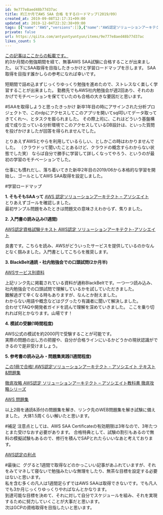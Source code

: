 ```yaml
---
id: 9e777e8aed48b77d37ac
title: 約三か月でAWS SAA 合格 をするロードマップ(2019/09)
created_at: 2019-09-08T12:17:31+09:00
updated_at: 2019-12-04T22:32:38+09:00
tags: [{"name":"AWS","versions":[]},{"name":"AWS認定ソリューションアーキテクト","versions":[]}]
private: false
url: https://qiita.com/antyuntyuntyun/items/9e777e8aed48b77d37ac
likes_count: 5
---
```


[この記事はここからの転載です。](https://antyuntyun.hatenablog.com/entry/2019/09/08/022843)<br>
約3か月間の勉強期間を経て、無事AWS SAA試験に合格することが出来ました。
以下にSAA取得を目指したきっかけと学習ロードマップを示します。
SAA取得を目指す誰かしらの参考になれば幸いです。

短期間で詰め込まずじっくりゆっくり勉強を進めたので、ストレスなく楽しく学習することが出来ました。
勤務先でもAWS社内勉強会が週2回あり、それのおかげでモチベーションを保てていたのも合格の大きな要因だと思います。

#SAAを取得しようと思ったきっかけ
新卒1年目の時にアサインされた分析プロジェクトで、このrdpにアクセスしてこのアプリを開いてsql叩いてデータ取ってきてくれ～、とタスクを振られました。
その際上司に、これはどういう基盤構成で成り立っている分析環境でこのアクセスしているDB設計は、といった質問を投げかけましたが回答を得られませんでした。

とりあえずAWSとやらを利用しているらしい、としかこの時はわかりませんでした。
（クラウドって聞いたことあるけど、クラウドの概念すらわからない状態でした笑）
ならば自分で勝手に学習して詳しくなってやろう、というのが最初の学習のモチベーションでした。

仕事にも慣れだし、落ち着いてきた新卒2年目の2019/06から本格的な学習を開始し、ゴールとしてAWS SAA取得を設定しました。<br>

#学習ロードマップ

<b>1. そもそもSAAって</b>
[AWS 認定ソリューションアーキテクト – アソシエイト](https://aws.amazon.com/jp/certification/certified-solutions-architect-associate/)<br>
とりあえずゴールを確認しました。<br>最初サンプル問題をみたときは問題文の意味さえわからず、焦りました。

<b>2. 入門書の読み込み(1週間)</b>

[AWS認定資格試験テキスト AWS認定 ソリューションアーキテクト-アソシエイト ](https://www.amazon.co.jp/exec/obidos/ASIN/479739739X/hatena-blog-22/)

良書です。こちらを読み、AWSがどういったサービスを提供しているのかなんとなく掴みました。入門書としてこちらを推奨します。

<b>3. BlackBelt通読・社内勉強会での口頭試問(2か月半)</b>

[AWSサービス別資料](https://aws.amazon.com/jp/aws-jp-introduction/aws-jp-webinar-service-cut/)

上記リンク先に掲載されている資料が通称BlackBeltです。一つ一つ読み込み、<br>社内勉強会での口頭試問で理解しているかを試していただきました。<br>難解過ぎて辛くなる時もありますが、なんとか耐えました。<br>わからない用語や概念などはググったり有識者に聞いて解決しました。<br>合わせてFAQや開発者ガイドを読んで理解を深めていきました。
ここを乗り切れれば何とかなります。山場です！

<b>4. 模試の受験(1時間程度)</b>

AWS公式の模試を約2000円で受験することが可能です。<br>実際の問題の出し方の把握や、自分が合格ラインにいるかどうかの現状認識ができるので是非受けましょう。

<b>5. 参考書の読み込み・問題集実践(1週間程度)</b>

[この1冊で合格! AWS認定ソリューションアーキテクト - アソシエイト テキスト&問題集](https://www.amazon.co.jp/exec/obidos/ASIN/4046042036/hatena-blog-22/)

[徹底攻略 AWS認定 ソリューションアーキテクト – アソシエイト教科書 徹底攻略シリーズ](https://www.amazon.co.jp/exec/obidos/ASIN/B07M7S9GDL/hatena-blog-22/)


[AWS 問題集](https://aws.koiwaclub.com/aws-exam2/)

以上2冊を通読&添付の問題集を解き、リンク先のWEB問題集を解き試験に備えました。
大体1.5周くらい解いたと思います。

#補足
注意点としては、AWS SAA Certificateの有効期限は3年なので、3年たつとまた受けなおす必要があります。
合格特典として、試験の割引もあるので無料の模擬試験もあるので、修行を積んでSAPとれたらいいなあと考えております。

[AWS認定の利点](https://aws.amazon.com/jp/certification/benefits/)

#最後に 
ググると1週間で取得などのかっこいい記事があふれていますが、それをみてマネして寝ないで勉強みたいな無理をしたり、無茶な目標を設定する必要はないと思います。<br>私を含む多くの凡人は1週間足らずではAWS SAAは取得できないです。でも凡人でも3か月じっくりゆっくりやればなんとかなります。<br>
到達可能な目標を決めて、それに対して自分でスケジュールを組み、それを実現するために努力していくことが大事だと思います。<br>次はGCPの資格取得を目指したいと思います。

